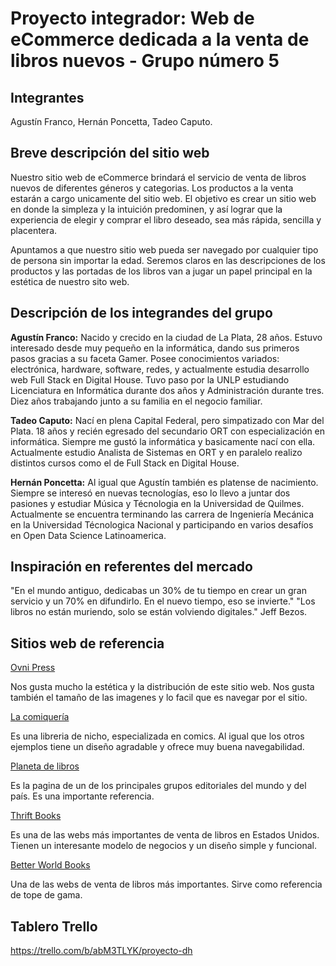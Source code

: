 # Proyecto integrador: Web de eCommerce dedicada a la venta de libros nuevos - Grupo número 5 #

## Integrantes ##

Agustín Franco, Hernán Poncetta, Tadeo Caputo.

## Breve descripción del sitio web ##

Nuestro sitio web de eCommerce brindará el servicio de venta de libros nuevos de diferentes géneros y categorias. Los productos a la venta estarán a cargo unicamente del sitio web. El objetivo es crear un sitio web en donde la simpleza y la intuición predominen, y así lograr que la experiencia de elegir y comprar el libro deseado, sea más rápida, sencilla y placentera.

Apuntamos a que nuestro sitio web pueda ser navegado por cualquier tipo de persona sin importar la edad. Seremos claros en las descripciones de los productos y las portadas de los libros van a jugar un papel principal en la estética de nuestro sito web.

## Descripción de los integrandes del grupo ##

**Agustín Franco:** Nacido y crecido en la ciudad de La Plata, 28 años. Estuvo interesado desde muy pequeño en la informática, dando sus primeros pasos gracias a su faceta Gamer. Posee conocimientos variados: electrónica, hardware, software, redes, y actualmente estudia desarrollo web Full Stack en Digital House. Tuvo paso por la UNLP estudiando Licenciatura en Informática durante dos años y Administración durante tres. Diez años trabajando junto a su familia en el negocio familiar.

**Tadeo Caputo:** Nací en plena Capital Federal, pero simpatizado con Mar del Plata. 18 años y recién egresado del secundario ORT con especialización en informática. Siempre me gustó la informática y basicamente nací con ella. Actualmente estudio Analista de Sistemas en ORT y en paralelo realizo distintos cursos como el de Full Stack en Digital House. 

**Hernán Poncetta:** Al igual que Agustín también es platense de nacimiento. Siempre se interesó en nuevas tecnologías, eso lo llevo a juntar dos pasiones y estudiar Música y Técnologia en la Universidad de Quilmes. Actualmente se encuentra terminando las carrera de Ingeniería Mecánica en la Universidad Técnologica Nacional y participando en varios desafíos en Open Data Science Latinoamerica.

## Inspiración en referentes del mercado ##

"En el mundo antiguo, dedicabas un 30% de tu tiempo en crear un gran servicio y un 70% en difundirlo. En el nuevo tiempo, eso se invierte." 
"Los libros no están muriendo, solo se están volviendo digitales."
Jeff Bezos.

## Sitios web de referencia ##

[Ovni Press](https://www.ovnipress.net/) 

Nos gusta mucho la estética y la distribución de este sitio web. Nos gusta también el tamaño de las imagenes y lo facil que es navegar por el sitio.

[La comiquería](https://www.lacomiqueria.com.ar/)

Es una libreria de nicho, especializada en comics. Al igual que los otros ejemplos tiene un diseño agradable y ofrece muy buena navegabilidad. 

[Planeta de libros](https://www.planetadelibros.com.ar/)

Es la pagina de un de los principales grupos editoriales del mundo y del país. Es una importante referencia.

[Thrift Books](https://www.thriftbooks.com/)

Es una de las webs más importantes de venta de libros en Estados Unidos. Tienen un interesante modelo de negocios y un diseño simple y funcional.

[Better World Books](https://www.betterworldbooks.com/)

Una de las webs de venta de libros más importantes. Sirve como referencia de tope de gama.

## Tablero Trello ##

https://trello.com/b/abM3TLYK/proyecto-dh
